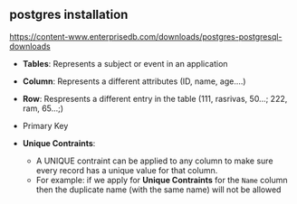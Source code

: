 ## postgres installation

https://content-www.enterprisedb.com/downloads/postgres-postgresql-downloads

- **Tables**: Represents a subject or event in an application
- **Column**: Represents a different attributes (ID, name, age....)
- **Row**:    Respresents a different entry in the table (111, rasrivas, 50...; 222, ram, 65...;)


- Primary Key
- **Unique Contraints**:
  - A UNIQUE contraint can be applied to any column to make sure every record has a unique value for that column.
  - For example: if we apply for **Unique Contraints** for the `Name` column then the duplicate name (with the same name) will not be allowed
